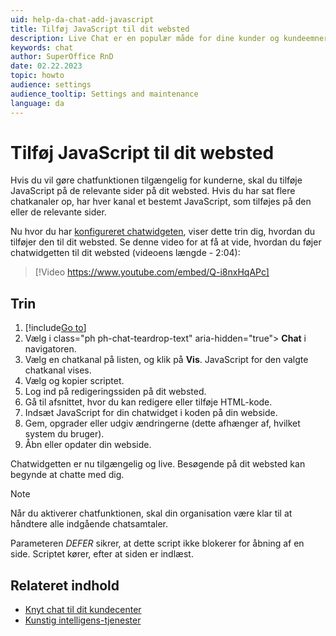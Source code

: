 ```yaml
---
uid: help-da-chat-add-javascript
title: Tilføj JavaScript til dit websted
description: Live Chat er en populær måde for dine kunder og kundeemner at komme i kontakt med dig, når de besøger dit websted. Denne video viser dig, hvordan du kan føje en chatwidget til din webside.
keywords: chat
author: SuperOffice RnD
date: 02.22.2023
topic: howto
audience: settings
audience_tooltip: Settings and maintenance
language: da
---
```


# Tilføj JavaScript til dit websted

Hvis du vil gøre chatfunktionen tilgængelig for kunderne, skal du tilføje JavaScript på de relevante sider på dit websted. Hvis du har sat flere chatkanaler op, har hver kanal et bestemt JavaScript, som tilføjes på den eller de relevante sider.

Nu hvor du har [konfigureret chatwidgeten][1], viser dette trin dig, hvordan du tilføjer den til dit websted. Se denne video for at få at vide, hvordan du føjer chatwidgetten til dit websted (videoens længde - 2:04):

<!-- markdownlint-disable-next-line MD034 DOCSMD007 -->
> [!Video https://www.youtube.com/embed/Q-i8nxHqAPc]

## Trin

1. [!include[Go to](../../../learn/includes/goto-sm.md)]
1. Vælg i class="ph ph-chat-teardrop-text" aria-hidden="true"></i> **Chat** i navigatoren.
1. Vælg en chatkanal på listen, og klik på **Vis**. JavaScript for den valgte chatkanal vises.
1. Vælg og kopier scriptet.
1. Log ind på redigeringssiden på dit websted.
1. Gå til afsnittet, hvor du kan redigere eller tilføje HTML-kode.
1. Indsæt JavaScript for din chatwidget i koden på din webside.
1. Gem, opgrader eller udgiv ændringerne (dette afhænger af, hvilket system du bruger).
1. Åbn eller opdater din webside.

Chatwidgetten er nu tilgængelig og live. Besøgende på dit websted kan begynde at chatte med dig.

> [!NOTE]
> Når du aktiverer chatfunktionen, skal din organisation være klar til at håndtere alle indgående chatsamtaler.
>
> Parameteren *DEFER* sikrer, at dette script ikke blokerer for åbning af en side. Scriptet kører, efter at siden er indlæst.

## Relateret indhold

* [Knyt chat til dit kundecenter][3]
* [Kunstig intelligens-tjenester][2]

<!-- Referenced links -->
[1]: channel-create.md
[2]: ../../../ai/learn/index.md
[3]: ../../../customer-center/learn/enable-chat.md
